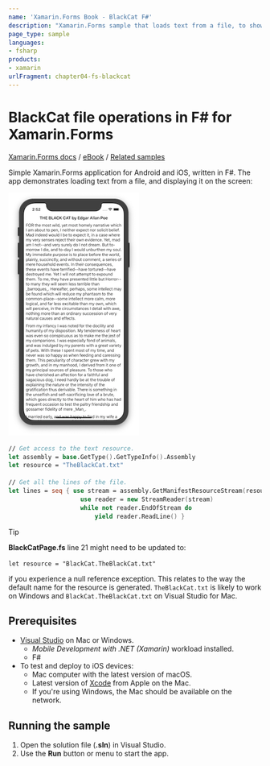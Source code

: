 ```yaml
---
name: 'Xamarin.Forms Book - BlackCat F#'
description: "Xamarin.Forms sample that loads text from a file, to show on the screen, written in F# for Android and iOS"
page_type: sample
languages:
- fsharp
products:
- xamarin
urlFragment: chapter04-fs-blackcat
---
```

# BlackCat file operations in F\# for Xamarin.Forms

[Xamarin.Forms docs](https://docs.microsoft.com/xamarin/xamarin-forms/) / [eBook](https://docs.microsoft.com/xamarin/xamarin-forms/creating-mobile-apps-xamarin-forms/) / [Related samples](https://docs.microsoft.com/samples/browse/?term=Xamarin.Forms%20Book)

Simple Xamarin.Forms application for Android and iOS, written in F#. The app demonstrates loading text from a file, and displaying it on the screen:

![iOS app showing text loaded from file](Screenshots/01.png)

```fsharp
// Get access to the text resource.
let assembly = base.GetType().GetTypeInfo().Assembly
let resource = "TheBlackCat.txt"

// Get all the lines of the file.
let lines = seq { use stream = assembly.GetManifestResourceStream(resource)
                    use reader = new StreamReader(stream)
                    while not reader.EndOfStream do
                        yield reader.ReadLine() }
```

> [!TIP]
> **BlackCatPage.fs** line 21 might need to be updated to:
>
> `let resource = "BlackCat.TheBlackCat.txt"`
>
> if you experience a null reference exception. This relates to the way the default name for the resource is generated. `TheBlackCat.txt` is likely to work on Windows and `BlackCat.TheBlackCat.txt` on Visual Studio for Mac.

## Prerequisites

- [Visual Studio](https://visualstudio.microsoft.com/) on Mac or Windows.
  - _Mobile Development with .NET (Xamarin)_ workload installed.
  - F\#
- To test and deploy to iOS devices:  
  - Mac computer with the latest version of macOS.
  - Latest version of [Xcode](https://developer.apple.com/xcode/) from Apple on the Mac.
  - If you're using Windows, the Mac should be available on the network.

## Running the sample

1. Open the solution file (**.sln**) in Visual Studio.
1. Use the **Run** button or menu to start the app.
